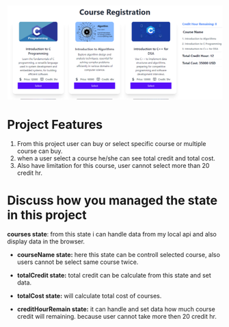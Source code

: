![Image](/public/Screenshot%202023-09-15%20202947.png)

# Project Features

1. From this project user can buy or select specific course or multiple course can buy.
2. when a user select a course he/she can see total credit and total cost.
3. Also have limitation for this course, user cannot select more than 20 credit hr.


# Discuss how you managed the state in this project

**courses state**: from this state i can handle data from my local api and also display data in the browser.

* **courseName state:** here this state can be controll selected course, also users cannot be select same course twice.

* **totalCredit state:** total credit can be calculate from this state and set data.

* **totalCost state:** will calculate total cost of courses.

* **creditHourRemain state:** it can handle and set data how much course credit will remaining. because user cannot take more then 20 credit hr.
